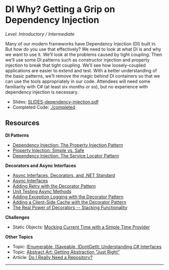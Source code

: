 # DI Why? Getting a Grip on Dependency Injection  

*Level: Introductory / Intermediate*   

Many of our modern frameworks have Dependency Injection (DI) built in. But how do you use that effectively? We need to look at what DI is and why we want to use it. We’ll look at the problems caused by tight coupling. Then we’ll use some DI patterns such as constructor injection and property injection to break that tight coupling. We’ll see how loosely-coupled applications are easier to extend and test. With a better understanding of the basic patterns, we’ll remove the magic behind DI containers so that we can use the tools appropriately in our code. Attendees will need some familiarity with C# (at least six months or so), but no experience with dependency injection is necessary.  

* Slides: [SLIDES-dependency-injection.pdf](./SLIDES-DependencyInjection.pdf)  
* Completed Code: [./completed](./completed/)

## Resources

**DI Patterns**  
* [Dependency Injection: The Property Injection Pattern](http://jeremybytes.blogspot.com/2014/01/dependency-injection-property-injection.html)  
* [Property Injection: Simple vs. Safe](http://jeremybytes.blogspot.com/2015/06/property-injection-simple-vs-safe.html)  
* [Dependency Injection: The Service Locator Pattern](http://jeremybytes.blogspot.com/2013/04/dependency-injection-service-locator.html)  

**Decorators and Async Interfaces**
* [Async Interfaces, Decorators, and .NET Standard](https://jeremybytes.blogspot.com/2019/01/more-di-async-interfaces-decorators-and.html)  
* [Async Interfaces](https://jeremybytes.blogspot.com/2019/01/more-di-async-interfaces.html)  
* [Adding Retry with the Decorator Pattern](https://jeremybytes.blogspot.com/2019/01/more-di-adding-retry-with-decorator.html)  
* [Unit Testing Async Methods](https://jeremybytes.blogspot.com/2019/01/more-di-unit-testing-async-methods.html)  
* [Adding Exception Logging with the Decorator Pattern](https://jeremybytes.blogspot.com/2019/01/more-di-adding-exception-logging-with.html)  
* [Adding a Client-Side Cache with the Decorator Pattern](https://jeremybytes.blogspot.com/2019/01/more-di-adding-client-side-cache-with.html)  
* [The Real Power of Decorators -- Stacking Functionality](https://jeremybytes.blogspot.com/2019/01/more-di-real-power-of-decorators.html)  

**Challenges**  
* Static Objects: [Mocking Current Time with a Simple Time Provider](https://jeremybytes.blogspot.com/2015/01/mocking-current-time-with-time-provider.html)  

**Other Topics**  
* Topic: [IEnumerable, ISaveable, IDontGetIt: Understanding C# Interfaces](http://www.jeremybytes.com/Demos.aspx#INT)  
* Topic: [Abstract Art: Getting Abstraction "Just Right"](http://www.jeremybytes.com/Demos.aspx#AA)  
* Article: [Do I Really Need a Repository?](http://jeremybytes.blogspot.com/2013/08/do-i-really-need-repository.html)  

---
